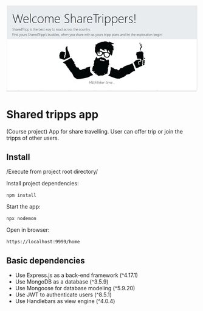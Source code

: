 


![sahred-tripps-image](public/dist/intro-image.jpg)
# Shared tripps app

(Course project) App for share travelling. User can offer trip or join the tripps of other users.

## Install

/Execute from project root directory/

Install project dependencies:
```
npm install
```
Start the app:
```
npx nodemon
```

Open in browser:
```
https://localhost:9999/home
```
## Basic dependencies
* Use Express.js as a back-end framework (^4.17.1)
* Use MongoDB as a database (^3.5.9)
* Use Mongoose for database modeling (^5.9.20)
* Use JWT to authenticate users (^8.5.1)
* Use Handlebars as view engine (^4.0.4)
